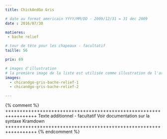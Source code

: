 ```yaml
---
title: ChickAndGo Gris

# date au format americain YYYY/MM/DD - 2009/12/31 = 31 dec 2009
date : 2016/07/30

matieres:
 - bache relief

# tour de tête pour les chapeaux - facultatif
taille: 56

prix: 69

# images d'illustration
# la première image de la liste est utilisée comme illustration de l'article dans les pages de listing.
images:
  - chicandgo-gris-bache-relief-1
  - chicandgo-gris-bache-relief-2

---
```

{% comment %} +++++++++++++++++++++++++++++++++++++++++++++++++++++++++++++++++
              Texte additionnel - facultatif
              Voir documentation sur la syntaxe Kramdown
+++++++++++++++++++++++++++++++++++++++++++++++++++++++++++++++++ {% endcomment %}

